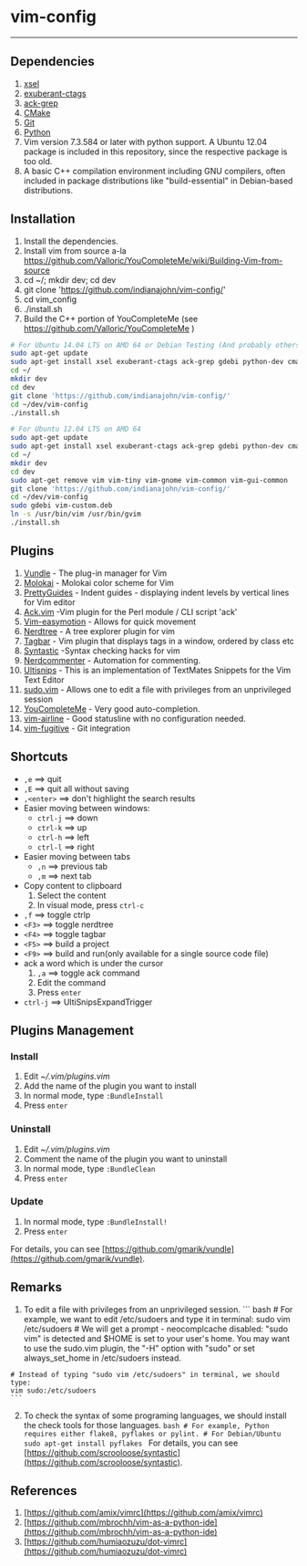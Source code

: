 # vim-config

---------------------

## Dependencies

  1. [xsel](http://www.kfish.org/software/xsel/)
  2. [exuberant-ctags](http://ctags.sourceforge.net/)
  3. [ack-grep](http://betterthangrep.com/)
  4. [CMake](http://cmake.org/)
  5. [Git](http://git-scm.com/)
  6. [Python](http://python.org/)
  7. Vim version 7.3.584 or later with python support.  A Ubuntu 12.04 package is included in this repository, since the respective package is too old.
  8. A basic C++ compilation environment including GNU compilers, often included in package distributions like "build-essential" in Debian-based distributions.



## Installation

  1. Install the dependencies.
  2. Install vim from source a-la https://github.com/Valloric/YouCompleteMe/wiki/Building-Vim-from-source
  3. cd ~/; mkdir dev; cd dev
  4. git clone 'https://github.com/indianajohn/vim-config/'
  5. cd vim_config
  6. ./install.sh
  7. Build the C++ portion of YouCompleteMe (see https://github.com/Valloric/YouCompleteMe )

``` bash
# For Ubuntu 14.04 LTS on AMD 64 or Debian Testing (And probably others)
sudo apt-get update
sudo apt-get install xsel exuberant-ctags ack-grep gdebi python-dev cmake git build-essential python-dev pyflakes vim-gnome
cd ~/
mkdir dev
cd dev
git clone 'https://github.com/indianajohn/vim-config/'
cd ~/dev/vim-config
./install.sh
```

``` bash
# For Ubuntu 12.04 LTS on AMD 64
sudo apt-get update
sudo apt-get install xsel exuberant-ctags ack-grep gdebi python-dev cmake git build-essential python-dev pyflakes
cd ~/
mkdir dev
cd dev
sudo apt-get remove vim vim-tiny vim-gnome vim-common vim-gui-common
git clone 'https://github.com/indianajohn/vim-config/'
cd ~/dev/vim-config
sudo gdebi vim-custom.deb
ln -s /usr/bin/vim /usr/bin/gvim
./install.sh
```

## Plugins

  1. [Vundle](https://github.com/gmarik/vundle) - The plug-in manager for Vim
  2. [Molokai](https://github.com/tomasr/molokai) - Molokai color scheme for Vim
  3. [PrettyGuides](https://github.com/adonis0147/prettyGuides) - Indent guides - displaying indent levels by vertical lines for Vim editor
  4. [Ack.vim](https://github.com/mileszs/ack.vim) -Vim plugin for the Perl module / CLI script 'ack'
  5. [Vim-easymotion](https://github.com/Lokaltog/vim-easymotion) - Allows for quick movement
  6. [Nerdtree](https://github.com/scrooloose/nerdtree) - A tree explorer plugin for vim
  7. [Tagbar](https://github.com/majutsushi/tagbar) - Vim plugin that displays tags in a window, ordered by class etc
  8. [Syntastic](https://github.com/scrooloose/syntastic) -Syntax checking hacks for vim
  9. [Nerdcommenter](https://github.com/scrooloose/nerdcommenter) - Automation for commenting.
  10. [Ultisnips](https://github.com/SirVer/ultisnips) - This is an implementation of TextMates Snippets for the Vim Text Editor
  11. [sudo.vim](https://github.com/vim-scripts/sudo.vim) - Allows one to edit a file with privileges from an unprivileged session
  12. [YouCompleteMe](https://github.com/Valloric/YouCompleteMe) - Very good auto-completion.
  13. [vim-airline](https://github.com/bling/vim-airline) - Good statusline with no configuration needed.
  14. [vim-fugitive](https://github.com/tpope/vim-fugitive) - Git integration

## Shortcuts

  - `,e`  ==> quit
  - `,E`  ==> quit all without saving
  - `,<enter>`  ==> don't highlight the search results
  - Easier moving between windows:
    + `ctrl-j`  ==> down
    + `ctrl-k`  ==> up
    + `ctrl-h`  ==> left
    + `ctrl-l`  ==> right
  - Easier moving between tabs
    + `,n`  ==> previous tab
    + `,m`  ==> next tab
  - Copy content to clipboard
    1. Select the content
    2. In visual mode, press `ctrl-c`
  - `,f`  ==> toggle ctrlp
  - `<F3>`  ==> toggle nerdtree
  - `<F4>`  ==> toggle tagbar
  - `<F5>`  ==> build a project
  - `<F9>`  ==> build and run(only available for a single source code file)
  - ack a word which is under the cursor
    1. `,a` ==> toggle ack command
    2. Edit the command
    3. Press `enter`
  - `ctrl-j`  ==> UltiSnipsExpandTrigger

## Plugins Management

### Install

  1. Edit *~/.vim/plugins.vim*
  2. Add the name of the plugin you want to install
  3. In normal mode, type `:BundleInstall`
  4. Press `enter`

### Uninstall

  1. Edit *~/.vim/plugins.vim*
  2. Comment the name of the plugin you want to uninstall
  3. In normal mode, type `:BundleClean`
  4. Press `enter`

### Update

  1. In normal mode, type `:BundleInstall!`
  2. Press `enter`

For details, you can see [https://github.com/gmarik/vundle](https://github.com/gmarik/vundle).

## Remarks

  1. To edit a file with privileges from an unprivileged session.
    ``` bash
    # For example, we want to edit /etc/sudoers and type it in terminal:
    sudo vim /etc/sudoers
    # We will get a prompt - neocomplcache disabled: "sudo vim" is detected and $HOME is set to your user's home. You may want to use the sudo.vim plugin, the "-H" option with "sudo" or set always_set_home in /etc/sudoers instead.

    # Instead of typing "sudo vim /etc/sudoers" in terminal, we should type:
    vim sudo:/etc/sudoers
    ```
  2. To check the syntax of some programing languages, we should install the check tools for those languages.
    ```bash
    # For example, Python requires either flake8, pyflakes or pylint.
    # For Debian/Ubuntu
    sudo apt-get install pyflakes
    ```
    For details, you can see [https://github.com/scrooloose/syntastic](https://github.com/scrooloose/syntastic).

## References

  1. [https://github.com/amix/vimrc](https://github.com/amix/vimrc)
  2. [https://github.com/mbrochh/vim-as-a-python-ide](https://github.com/mbrochh/vim-as-a-python-ide)
  3. [https://github.com/humiaozuzu/dot-vimrc](https://github.com/humiaozuzu/dot-vimrc)

